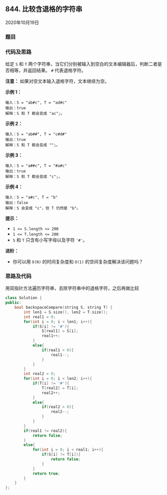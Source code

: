 ## 844. 比较含退格的字符串

2020年10月19日

### 题目

### 代码及思路

给定 ``S`` 和 ``T`` 两个字符串，当它们分别被输入到空白的文本编辑器后，判断二者是否相等，并返回结果。 ``#`` 代表退格字符。

**注意：** 如果对空文本输入退格字符，文本继续为空。


**示例 1：**

```
输入：S = "ab#c", T = "ad#c"
输出：true
解释：S 和 T 都会变成 "ac";。
```

**示例 2：**

```
输入：S = "ab##", T = "c#d#"
输出：true
解释：S 和 T 都会变成 "";。
```

**示例 3：**

```
输入：S = "a##c", T = "#a#c"
输出：true
解释：S 和 T 都会变成 "c";。
```

**示例 4：**

```
输入：S = "a#c", T = "b"
输出：false
解释：S 会变成 "c"，但 T 仍然是 "b"。
```


**提示：**

- ``1 <= S.length <= 200``
- ``1 <= T.length <= 200``
- ``S`` 和 ``T`` 只含有小写字母以及字符 ``'#'``。

**进阶：**

- 你可以用 ``O(N)`` 的时间复杂度和 ``O(1)`` 的空间复杂度解决该问题吗？

### 思路及代码

用双指针方法遍历字符串，去除字符串中的退格字符，之后再做比较

```cpp
class Solution {
public:
    bool backspaceCompare(string S, string T) {
        int len1 = S.size(), len2 = T.size();
        int real1 = 0;
        for(int i = 0; i < len1; i++){
            if(S[i] != '#'){
                S[real1] = S[i];
                real1++;
            }
            else{
                if(real1 > 0){
                    real1--;
                }
            }
        }
        int real2 = 0;
        for(int i = 0; i < len2; i++){
            if(T[i] != '#'){
                T[real2] = T[i];
                real2++;
            }
            else{
                if(real2 > 0){
                    real2--;
                }
            }
        }
        if(real1 != real2){
            return false;
        }
        else{
            for(int i = 0; i < real1; i++){
                if(S[i] != T[i]){
                    return false;
                }
            }
            return true;
        }
    }
};
```
